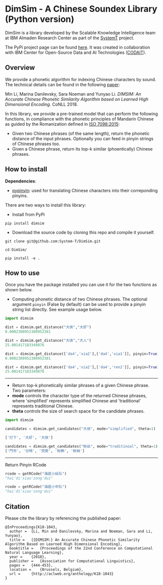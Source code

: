 # DimSim - A Chinese Soundex Library (Python version) 

DimSim is a library developed by the Scalable Knowledge Intelligence team at IBM Almaden Research Center as part of the [SystemT](https://researcher.watson.ibm.com/researcher/view_group.php?id=1264) project. 

The PyPi project page can be found [here](https://pypi.org/project/dimsim/). It was created in collaboration with IBM Center for Open-Source Data and AI Technologies ([CODAIT](http://codait.org)).

## Overview
We provide a phonetic algorithm for indexing Chinese characters by sound. The technical details can be found in the following [paper](http://aclweb.org/anthology/K18-1043):

Min Li, Marina Danilevsky, Sara Noeman and Yunyao Li. *DIMSIM: An Accurate Chinese Phonetic Similarity Algorithm based on Learned High Dimensional Encoding*. CoNLL 2018.

In this library, we provide a pre-trained model that can perform the following functions, in compliance with the phonetic principles of Mandarin Chinese as guided by the Romanization defined in [ISO 7098:2015](https://www.iso.org/standard/61420.html):
- Given two Chinese phrases (of the same length), return the phonetic distance of the input phrases. Optionally you can feed in pinyin strings of Chinese phrases too.
- Given a Chinese phrase, return its top-k similar (phoentically) Chinese phrases.



## How to install

**Dependencies**:
- [pypinyin](https://github.com/mozillazg/python-pinyin): used for translating Chinese characters into their correponding pinyins. 

There are two ways to install this library:
- Install from PyPi

```shell
pip install dimsim
```
- Download the source code by cloning this repo and compile it yourself.

```shell
git clone git@github.com:System-T/DimSim.git

cd DimSim/

pip install -e .
```

## How to use
Once you have the package installed you can use it for the two functions as shown below.

- Computing phonetic distance of two Chinese phrases. The optional argument `pinyin` (False by default) can be used to provide a pinyin string list directly. See example usage below.

```python
import dimsim

dist = dimsim.get_distance("大侠","大虾")
0.0002380952380952381

dist = dimsim.get_distance("大侠","大人")
25.001417183349876

dist = dimsim.get_distance(['da4','xia2'],['da4','xia1']], pinyin=True)
0.0002380952380952381

dist = dimsim.get_distance(['da4','xia2'],['da4','ren2']], pinyin=True)
25.001417183349876

```
***
- Return top-k phonetically similar phrases of a given Chinese phrase. Two parameters:
- **mode** controls the character type of the returned Chinese phrases, where 'simplified' represents simplified Chinese and 'traditional' represents traditional Chinese.
- **theta** controls the size of search space for the candidate phrases.
```python
import dimsim

candidates = dimsim.get_candidates("大侠", mode="simplified", theta=1)

['打下', '大虾', '大侠']

candidates = dimsim.get_candidates("粉丝", mode="traditinoal", theta=1)
['門市', '分時', '焚屍', '粉飾', '粉絲']
```

***
Return Pinyin RCode 
```python
rcode = getRCode("海底小纵队")
"hai'di'xiao'zong'dui"

rcode = getRCode("海底小中队")
"hai'di'xiao'zong'dui"
```

## Citation

Please cite the library by referencing the published paper:
```
@InProceedings{K18-1043,
  author = 	{Li, Min and Danilevsky, Marina and Noeman, Sara and Li, Yunyao},
  title = 	{{DIMSIM:} An Accurate Chinese Phonetic Similarity Algorithm Based on Learned High Dimensional Encoding},
  booktitle = 	{Proceedings of the 22nd Conference on Computational Natural Language Learning},
  year = 	{2018},
  publisher = 	{Association for Computational Linguistics},
  pages = 	{444-453},
  location = 	{Brussels, Belgium},
  url = 	{http://aclweb.org/anthology/K18-1043}
}
```
